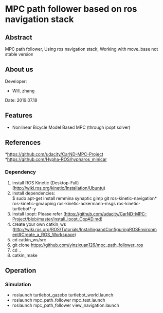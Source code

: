 # MPC path follower based on ros navigation stack 

## Abstract
MPC path follower, Using ros navigation stack, Working with move_base
not stable version    

## About us 
Developer:   
* Will, zhang  

Date: 2019.07.18
 

## Features
* Nonlinear Bicycle Model Based MPC (through ipopt solver)  

## References  
*https://github.com/udacity/CarND-MPC-Project
*https://github.com/Hypha-ROS/hypharos_minicar    
  

### Dependency 
1. Install ROS Kinetic (Desktop-Full) (http://wiki.ros.org/kinetic/Installation/Ubuntu)  
2. Install dependencies:  
$ sudo apt-get install remmina synaptic gimp git ros-kinetic-navigation* ros-kinetic-gmapping ros-kinetic-ackermann-msgs ros-kinetic-turtlebot*-y  
3. Install Ipopt: Please refer (https://github.com/udacity/CarND-MPC-Project/blob/master/install_Ipopt_CppAD.md)  
4. create your own catkin_ws   
(http://wiki.ros.org/ROS/Tutorials/InstallingandConfiguringROSEnvironment#Create_a_ROS_Workspace)  
5. cd catkin_ws/src  
6. git clone https://github.com/yinzixuan126/mpc_path_follower_ros   
7. cd ..  
8. catkin_make  

## Operation
### Simulation
* roslaunch turtlebot_gazebo turtlebot_world.launch
* roslaunch mpc_path_follower mpc_test.launch
* roslaunch mpc_path_follower view_navigation.launch
   
  



